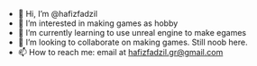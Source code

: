 - 👋 Hi, I’m @hafizfadzil
- 👀 I’m interested in making games as hobby
- 🌱 I’m currently learning to use unreal engine to make egames
- 💞️ I’m looking to collaborate on making games. Still noob here.
- 📫 How to reach me: email at hafizfadzil.gr@gmail.com

<!---
hafizfadzil/hafizfadzil is a ✨ special ✨ repository because its `README.md` (this file) appears on your GitHub profile.
You can click the Preview link to take a look at your changes.
--->
